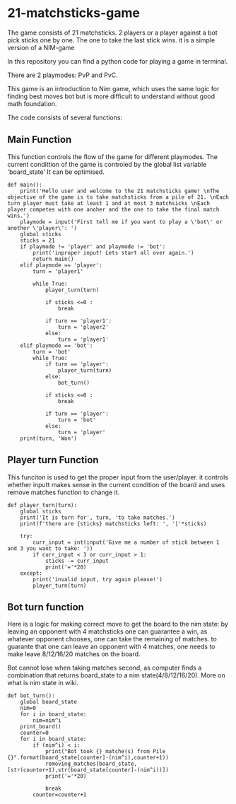 # 21-matchsticks-game
 The game consists of 21 matchsticks. 2 players or a player against a bot pick sticks one by one. The one to take the last stick wins. it is a simple version of a NIM-game


In this repository you can find a python code for playing a game in terminal.

There are 2 playmodes: PvP and PvC.

This game is an introduction to Nim game, which uses the same logic for finding best moves bot but is more difficult to understand without good math foundation.

The code consists of several functions:

<h2>Main Function</h2>
This function controls the flow of the game for different playmodes. The current condittion of the game is controled by the global list variable 'board_state' It can be optimised.

```
def main():
    print('Hello user and welcome to the 21 matchsticks game! \nThe objective of the game is to take matchsticks from a pile of 21. \nEach turn player must take at least 1 and at most 3 matchsicks \nEach player competes with one anoher and the one to take the final match wins.')
    playmode = input('First tell me if you want to play a \'bot\' or another \'player\': ')
    global sticks
    sticks = 21
    if playmode != 'player' and playmode != 'bot':
        print('inproper input! Lets start all over again.')
        return main()
    elif playmode == 'player':
        turn = 'player1'
        
        while True:
            player_turn(turn)
            
            if sticks <=0 :
                break

            if turn == 'player1':
                turn = 'player2'
            else:
                turn = 'player1'
    elif playmode == 'bot':
        turn = 'bot'
        while True:
            if turn == 'player':
                player_turn(turn)
            else:
                bot_turn()

            if sticks <=0 :
                break

            if turn == 'player':
                turn = 'bot'
            else:
                turn = 'player'
    print(turn, 'Won')
```

<h2>Player turn Function</h2>
This funciton is used to get the proper input from the user/player. it controls whether inputt makes sense in the current condition of the board and uses remove matches function to change it.

```
def player_turn(turn):
    global sticks
    print('It is turn for', turn, 'to take matches.')
    print(f'there are {sticks} matchsticks left: ', '|'*sticks)
    
    try:
        curr_input = int(input('Give me a number of stick between 1 and 3 you want to take: '))
        if curr_input < 3 or curr_input > 1:
            sticks -= curr_input
            print('='*20)
    except:
        print('invalid input, try again please!')
        player_turn(turn)
```

<h2>Bot turn function</h2>
Here is a logic for making correct move to get the board to the nim state: by leaving an opponent with 4 matchsticks one can guarantee a win, as whatever opponent chooses, one can take the remaining of matches. to guarante that one can leave an opponent with 4 matches, one needs to make leave 8/12/16/20 matches on the board. 

Bot cannot lose when taking matches second, as computer finds a combination that returns board_state to a nim state(4/8/12/16/20). More on what is nim state in wiki.

```
def bot_turn():
    global board_state
    nim=0
    for i in board_state:
        nim=nim^i
    print_board()
    counter=0
    for i in board_state:
        if (nim^i) < i:
            print("Bot took {} matche(s) from Pile {}".format(board_state[counter]-(nim^i),counter+1))
            removing_matches(board_state,[str(counter+1),str(board_state[counter]-(nim^i))])
            print('='*20)
            
            break
        counter=counter+1  
```